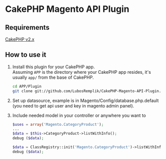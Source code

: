 CakePHP Magento API Plugin
=========================

Requirements
------------
[CakePHP v2.x](https://github.com/cakephp/cakephp)   

How to use it
-------------
1.	Install this plugin for your CakePHP app.   
	Assuming `APP` is the directory where your CakePHP app resides, it's usually `app/` from the base of CakePHP.

	```bash
	cd APP/Plugin
	git clone git://github.com/LubosRemplik/CakePHP-Magento-API-Plugin.git Magento
	```

1.	Set up datasource, example is in Magento/Config/database.php.default (you need to get api user and key in magento admin panel).

1.  Include needed model in your controller or anywhere you want to

	```php
	$uses = array('Magento.CategoryProduct');
	...
	$data = $this->CategoryProduct->listWithInfo();
	debug ($data);
	```

	```php
	$data = ClassRegistry::init('Magento.CategoryProduct')->listWithInfo();
	debug ($data);
	```
